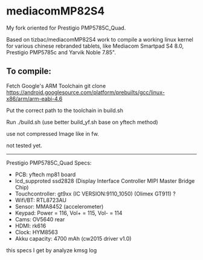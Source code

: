 mediacomMP82S4
==============

My fork oriented for Prestigio PMP5785C_Quad.

Based on tizbac/mediacomMP82S4 work to compile a working linux kernel for various chinese rebranded tablets, like Mediacom Smartpad S4 8.0, Prestigio PMP5785c and Yarvik Noble 7.85".

To compile:
-----------

Fetch Google's ARM Toolchain
git clone https://android.googlesource.com/platform/prebuilts/gcc/linux-x86/arm/arm-eabi-4.6

Put the correct path to the toolchain in build.sh

Run ./build.sh (use better build_yf.sh base on yftech method)

use not compressed Image like in fw.

not tested yet.

---------------------

Prestigio PMP5785C_Quad
Specs:
- PCB: yftech mp81 board 
- lcd_supproted ssd2828 (Display Interface Controller MIPI Master Bridge Chip)
- Touchcontroller: gt9xx (IC VERSION:9110_1050) (Olimex GT911) ?
- Wifi/BT: RTL8723AU
- Sensor: MMA8452 (accelerometer)
- Keypad: Power = 116, Vol+ = 115, Vol- = 114
- Cams: OV5640 rear
- HDMI: rk616
- Clock: HYM8563
- Akku capacity: 4700 mAh (cw2015 driver v1.0)

this specs I get by analyze kmsg log



